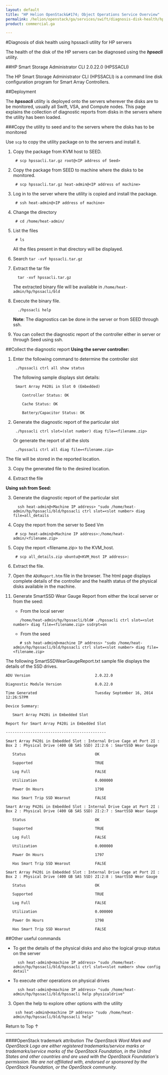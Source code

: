 ```yaml
---
layout: default
title: "HP Helion OpenStack&#174; Object Operations Service Overview"
permalink: /helion/openstack/ga/services/swift/diagnosis-disk-health/hpssacli/
product: commercial.ga

---
```

<!--UNDER REVISION-->

<script>

function PageRefresh {
onLoad="window.refresh"
}

PageRefresh();

</script>

<!--
<p style="font-size: small;"> <a href=" /helion/openstack/ga/services/object/overview/scale-out-swift/">&#9664; PREV</a> | <a href="/helion/openstack/services/overview/">&#9650; UP</a> | <a href="/helion/openstack/services/overview/"> NEXT &#9654</a> </p>-->

#Diagnosis of disk health using hpssacli utility for HP servers

The health of the disk  of the HP servers can be diagnosed using the ***hpsacli*** utility.


##HP Smart Storage Administrator CLI 2.0.22.0 (HPSSACLI)

The HP Smart Storage Administrator CLI (HPSSACLI) is a command line disk configuration program for Smart Array Controllers.

##Deployment

The ***hpssacli*** utility is deployed onto the servers wherever the disks are to be monitored, usually all Swift, VSA, and Compute nodes. This page explains the collection of diagnostic reports from disks in the servers where the utility has been loaded.

<!--
###Download the hpssacli utility into the KVM host

TBD

Where should the user login??

-->


###Copy the utility to seed and to the servers where the disks has to be monitored

Use `scp` to copy the utility package on to the servers and install it.

1. Copy the package from KVM host to SEED.

		# scp hpssacli.tar.gz root@<IP address of Seed>

2. Copy the package from SEED to machine where the disks to be monitored.

		# scp hpssacli.tar.gz heat-admin@<IP address of machine>

3. Log in to the server where the utility is copied and install the package.

		# ssh heat-admin@<IP address of machine>

4. Change the directory

		# cd /home/heat-admin/
		
5. List the files

		# ls
	All the files present in that directory will be displayed.

6. Search `tar -xvf hpssacli.tar.gz`

7. Extract the tar file 

		 tar -xvf hpssacli.tar.gz

	The extracted binary file will be available in `/home/heat-admin/hp/hpssacli/bld`

8. Execute the binary file.

	 	 ./hpssacli help
 
	**Note**: The diagnostics can be done in the server or from SEED through ssh.

9. You can collect the diagnostic report of the controller either in server or through Seed using ssh.


##Collect the diagnostic report
**Using the server controller:**
<!---
1. Log in to the server

		# ssh heat-admin@<IP address of machine>
2. Change the directory

		/home/heat-admin/hp/hpssacli/bld
--->

1. Enter the following command to determine the controller slot
		
		./hpssacli ctrl all show status
 
	The following sample displays slot details:

		Smart Array P420i in Slot 0 (Embedded)
		
		   Controller Status: OK
		
		   Cache Status: OK
		
		   Battery/Capacitor Status: OK

2. Generate the diagnostic report of the particular slot

		./hpssacli ctrl slot=(slot number) diag file=<filename.zip>
	Or generate the report of all the slots 

		./hpssacli ctrl all diag file=<filename.zip>


The file will be stored in the reported location.

3. Copy the generated file to the desired location.

4. Extract the file


**Using ssh from Seed:**

<!---
1. Log in to the server

		ssh heat-admin@<Machine IP address>

2. Change the directory

		/home/heat-admin/hp/hpssacli/bld
--->

3. Generate the diagnostic report of the particular slot

		 ssh heat-admin@<Machine IP address> "sudo /home/heat-admin/hp/hpssacli/bld/hpssacli ctrl slot=<slot number> diag file=all_details

4. Copy the report from the server to Seed Vm

 		# scp heat-admin@<Machine IP address>:/home/heat-admin/<filename.zip> 

5. Copy the report <filename.zip> to the KVM_host.
	
		# scp all_details.zip ubuntu@<KVM_Host IP address>:

	<!--Enter login credentails ???-->

5. Extract the file.


10. Open the `ADUReport.htm` file in the browser. The html page displays complete details of the controller and the health status of the physical disks available in the machine.

<!-- <image = utility_ADUR-report> -->

11. Generate SmartSSD Wear Gauge Report from either the local server or from the seed:

	* From the local server

	`	/home/heat-admin/hp/hpssacli/bld# ./hpssacli ctrl slot=<slot number> diag file=<filename.zip> ssdrpt=on`
	* From the seed

	`	# ssh heat-admin@<machine IP address> "sudo /home/heat-admin/hp/hpssacli/bld/hpssacli ctrl slot=<slot number> diag file=<filename.zip>`

<!-- **Now retrieve the ssd_report.zip to kvm host using scp from server to analyse.??? is this applicable for seed only??** --> 

The following SmartSSDWearGaugeReport.txt sample file displays the details of the  SSD drives. 

	
	ADU Version                             2.0.22.0
	
	Diagnostic Module Version               8.0.22.0
	
	Time Generated                          Tuesday September 16, 2014 12:26:57PM
	
	Device Summary:
	
	   Smart Array P420i in Embedded Slot
	
	Report for Smart Array P420i in Embedded Slot
	
	---------------------------------------------
	
	Smart Array P420i in Embedded Slot : Internal Drive Cage at Port 2I : Box 2 : Physical Drive (400 GB SAS SSD) 2I:2:6 : SmartSSD Wear Gauge
	
	   Status                               OK
	
	   Supported                            TRUE
	
	   Log Full                             FALSE
	
	   Utilization                          0.000000
	
	   Power On Hours                       1798
	
	   Has Smart Trip SSD Wearout           FALSE
	
	Smart Array P420i in Embedded Slot : Internal Drive Cage at Port 2I : Box 2 : Physical Drive (400 GB SAS SSD) 2I:2:7 : SmartSSD Wear Gauge
	
	   Status                               OK
	
	   Supported                            TRUE
	
	   Log Full                             FALSE
	
	   Utilization                          0.000000
	
	   Power On Hours                       1797
	
	   Has Smart Trip SSD Wearout           FALSE
	
	Smart Array P420i in Embedded Slot : Internal Drive Cage at Port 2I : Box 2 : Physical Drive (400 GB SAS SSD) 2I:2:8 : SmartSSD Wear Gauge
	
	   Status                               OK
	
	   Supported                            TRUE
	
	   Log Full                             FALSE
	
	   Utilization                          0.000000
	
	   Power On Hours                       1798
	
	   Has Smart Trip SSD Wearout           FALSE



##Other useful commands



- To get the details of the physical disks and also the logical group status on the server

        ssh heat-admin@<machine IP address> "sudo /home/heat-admin/hp/hpssacli/bld/hpssacli ctrl slot=<slot number> show config detail"

- To execute other operations on physical drives

        ssh heat-admin@<machine IP address> "sudo /home/heat-admin/hp/hpssacli/bld/hpssacli help physicaldrive"

3. Open the help to explore other options with the utility

        ssh heat-admin@<machine IP address> "sudo /home/heat-admin/hp/hpssacli/bld/hpssacli help"
 
<a href="#top" style="padding:14px 0px 14px 0px; text-decoration: none;"> Return to Top &#8593; </a>

----
####OpenStack trademark attribution
*The OpenStack Word Mark and OpenStack Logo are either registered trademarks/service marks or trademarks/service marks of the OpenStack Foundation, in the United States and other countries and are used with the OpenStack Foundation's permission. We are not affiliated with, endorsed or sponsored by the OpenStack Foundation, or the OpenStack community.*